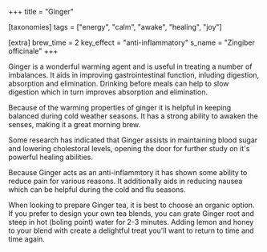 +++
title = "Ginger"

[taxonomies]
tags = ["energy", "calm", "awake", "healing", "joy"]

[extra]
brew_time = 2
key_effect = "anti-inflammatory"
s_name = "Zingiber officinale"
+++

Ginger is a wonderful warming agent and is useful in treating a number of imbalances. It aids in improving gastrointestinal function, inluding digestion, absorption and elimination. Drinking before meals can help to slow digestion which in turn improves absorption and elimination. 
<!-- more -->
Because of the warming properties of ginger it is helpful in keeping balanced during cold weather seasons. It has a strong ability to awaken the senses, making it a great morning brew.

Some research has indicated that Ginger assists in maintaining blood sugar and lowering cholestoral levels, opening the door for further study on it's powerful healing abilities. 

Because Ginger acts as an anti-inflammtory it has shown some ability to reduce pain for various reasons. It additionally aids in reducing nausea which can be helpful during the cold and flu seasons.

When looking to prepare Ginger tea, it is best to choose an organic option. If you prefer to design your own tea blends, you can grate Ginger root and steep in hot (boling point) water for 2-3 minutes. Adding lemon and honey to your blend with create a delightful treat you'll want to return to time and time again.
